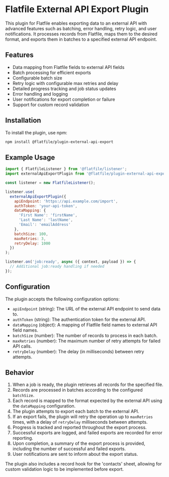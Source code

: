 # Flatfile External API Export Plugin

This plugin for Flatfile enables exporting data to an external API with advanced features such as batching, error handling, retry logic, and user notifications. It processes records from Flatfile, maps them to the desired format, and exports them in batches to a specified external API endpoint.

## Features

- Data mapping from Flatfile fields to external API fields
- Batch processing for efficient exports
- Configurable batch size
- Retry logic with configurable max retries and delay
- Detailed progress tracking and job status updates
- Error handling and logging
- User notifications for export completion or failure
- Support for custom record validation

## Installation

To install the plugin, use npm:

```bash
npm install @flatfile/plugin-external-api-export
```

## Example Usage

```javascript
import { FlatfileListener } from '@flatfile/listener';
import externalApiExportPlugin from '@flatfile/plugin-external-api-export';

const listener = new FlatfileListener();

listener.use(
  externalApiExportPlugin({
    apiEndpoint: 'https://api.example.com/import',
    authToken: 'your-api-token',
    dataMapping: {
      'First Name': 'firstName',
      'Last Name': 'lastName',
      'Email': 'emailAddress'
    },
    batchSize: 100,
    maxRetries: 3,
    retryDelay: 1000
  })
);

listener.on('job:ready', async ({ context, payload }) => {
  // Additional job:ready handling if needed
});
```

## Configuration

The plugin accepts the following configuration options:

- `apiEndpoint` (string): The URL of the external API endpoint to send data to.
- `authToken` (string): The authentication token for the external API.
- `dataMapping` (object): A mapping of Flatfile field names to external API field names.
- `batchSize` (number): The number of records to process in each batch.
- `maxRetries` (number): The maximum number of retry attempts for failed API calls.
- `retryDelay` (number): The delay (in milliseconds) between retry attempts.

## Behavior

1. When a job is ready, the plugin retrieves all records for the specified file.
2. Records are processed in batches according to the configured `batchSize`.
3. Each record is mapped to the format expected by the external API using the `dataMapping` configuration.
4. The plugin attempts to export each batch to the external API.
5. If an export fails, the plugin will retry the operation up to `maxRetries` times, with a delay of `retryDelay` milliseconds between attempts.
6. Progress is tracked and reported throughout the export process.
7. Successful exports are logged, and failed exports are recorded for error reporting.
8. Upon completion, a summary of the export process is provided, including the number of successful and failed exports.
9. User notifications are sent to inform about the export status.

The plugin also includes a record hook for the 'contacts' sheet, allowing for custom validation logic to be implemented before export.